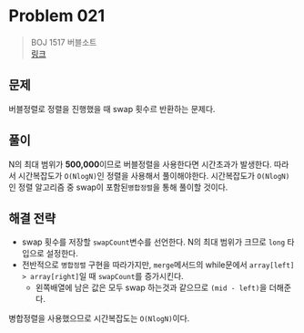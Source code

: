 # Problem 021

> BOJ 1517 버블소트
> <br/>
> [링크](https://www.acmicpc.net/problem/1517)

## 문제

버블정렬로 정렬을 진행했을 때 swap 횟수르 반환하는 문제다.

## 풀이

N의 최대 범위가 **500,000**이므로 버블정렬을 사용한다면 시간초과가 발생한다. 따라서 시간복잡도가 `O(NlogN)`인 정렬을 사용해서 풀이해야한다.
시간복잡도가 `O(NlogN)`인 정렬 알고리즘 중 swap이 포함된`병합정렬`을 통해 풀이할 것이다.

## 해결 전략

- swap 횟수를 저장할 `swapCount`변수를 선언한다. N의 최대 범위가 크므로 `long` 타입으로 설정한다.
- 전반적으로 `병합정렬` 구현을 따라가지만, `merge`메서드의 while문에서 `array[left] > array[right]`일 때 `swapCount`를 증가시킨다.
    - 왼쪽배열에 남은 값은 모두 swap 하는것과 같으므로 `(mid - left)`을 더해준다.

병합정렬을 사용했으므로 시간복잡도는 `O(NlogN)`이다.